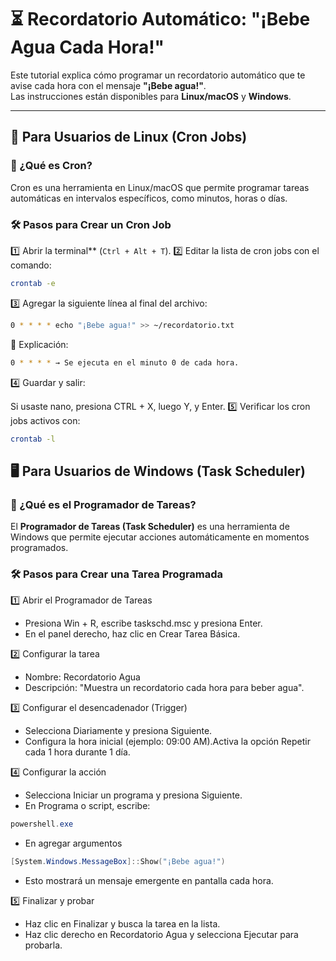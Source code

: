 # ⏳ Recordatorio Automático: "¡Bebe Agua Cada Hora!"  

Este tutorial explica cómo programar un recordatorio automático que te avise cada hora con el mensaje **"¡Bebe agua!"**.  
Las instrucciones están disponibles para **Linux/macOS** y **Windows**.  

---

## 🐧 Para Usuarios de Linux (Cron Jobs)

### 📌 ¿Qué es Cron?  
Cron es una herramienta en Linux/macOS que permite programar tareas automáticas en intervalos específicos, como minutos, horas o días.  

### 🛠️ **Pasos para Crear un Cron Job**  

1️⃣ Abrir la terminal** (`Ctrl + Alt + T`).
2️⃣ Editar la lista de cron jobs con el comando:  
```sh
crontab -e
```
3️⃣ Agregar la siguiente línea al final del archivo:
```sh
0 * * * * echo "¡Bebe agua!" >> ~/recordatorio.txt
```
📖 Explicación:
```sh
0 * * * * → Se ejecuta en el minuto 0 de cada hora.
```
4️⃣ Guardar y salir:

Si usaste nano, presiona CTRL + X, luego Y, y Enter.
5️⃣ Verificar los cron jobs activos con:
```sh
crontab -l
```

## 🖥️ Para Usuarios de Windows (Task Scheduler)
### 📌 ¿Qué es el Programador de Tareas?
El **Programador de Tareas (Task Scheduler)** es una herramienta de Windows que permite ejecutar acciones automáticamente en momentos programados.

### 🛠️ **Pasos para Crear una Tarea Programada**
1️⃣ Abrir el Programador de Tareas
- Presiona Win + R, escribe taskschd.msc y presiona Enter.
- En el panel derecho, haz clic en Crear Tarea Básica.

2️⃣ Configurar la tarea
- Nombre: Recordatorio Agua
- Descripción: "Muestra un recordatorio cada hora para beber agua".

3️⃣ Configurar el desencadenador (Trigger)
- Selecciona Diariamente y presiona Siguiente.
- Configura la hora inicial (ejemplo: 09:00 AM).Activa la opción Repetir cada 1 hora durante 1 día.

4️⃣ Configurar la acción
- Selecciona Iniciar un programa y presiona Siguiente.
- En Programa o script, escribe:
```powershell
powershell.exe
```
- En agregar argumentos
```powershell
[System.Windows.MessageBox]::Show("¡Bebe agua!")
```
- Esto mostrará un mensaje emergente en pantalla cada hora.

5️⃣ Finalizar y probar
- Haz clic en Finalizar y busca la tarea en la lista.
- Haz clic derecho en Recordatorio Agua y selecciona Ejecutar para probarla.